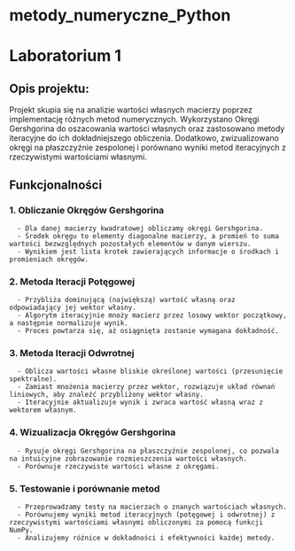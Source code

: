 # metody_numeryczne_Python
# Laboratorium 1
## Opis projektu:
Projekt skupia się na analizie wartości własnych macierzy poprzez implementację różnych metod numerycznych. Wykorzystano Okręgi Gershgorina do oszacowania wartości własnych oraz zastosowano metody iteracyjne do ich dokładniejszego obliczenia. Dodatkowo, zwizualizowano okręgi na płaszczyźnie zespolonej i porównano wyniki metod iteracyjnych z rzeczywistymi wartościami własnymi.

## Funkcjonalności
### 1. Obliczanie Okręgów Gershgorina
      - Dla danej macierzy kwadratowej obliczamy okręgi Gershgorina.
      - Środek okręgu to elementy diagonalne macierzy, a promień to suma wartości bezwzględnych pozostałych elementów w danym wierszu.
      - Wynikiem jest lista krotek zawierających informacje o środkach i promieniach okręgów.

### 2. Metoda Iteracji Potęgowej
      - Przybliża dominującą (największą) wartość własną oraz odpowiadający jej wektor własny.
      - Algorytm iteracyjnie mnoży macierz przez losowy wektor początkowy, a następnie normalizuje wynik.
      - Proces powtarza się, aż osiągnięta zostanie wymagana dokładność.

### 3. Metoda Iteracji Odwrotnej
      - Oblicza wartości własne bliskie określonej wartości (przesunięcie spektralne).
      - Zamiast mnożenia macierzy przez wektor, rozwiązuje układ równań liniowych, aby znaleźć przybliżony wektor własny.
      - Iteracyjnie aktualizuje wynik i zwraca wartość własną wraz z wektorem własnym.

### 4. Wizualizacja Okręgów Gershgorina
      - Rysuje okręgi Gershgorina na płaszczyźnie zespolonej, co pozwala na intuicyjne zobrazowanie rozmieszczenia wartości własnych.
      - Porównuje rzeczywiste wartości własne z okręgami.

### 5. Testowanie i porównanie metod
      - Przeprowadzamy testy na macierzach o znanych wartościach własnych.
      - Porównujemy wyniki metod iteracyjnych (potęgowej i odwrotnej) z rzeczywistymi wartościami własnymi obliczonymi za pomocą funkcji NumPy.
      - Analizujemy różnice w dokładności i efektywności każdej metody.



